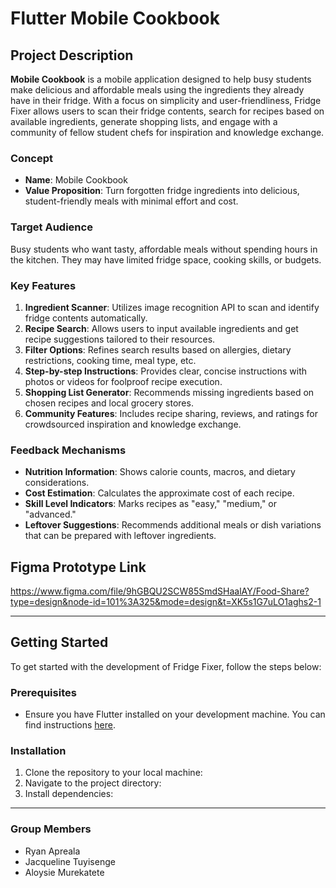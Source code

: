 #  Flutter Mobile Cookbook 

## Project Description

**Mobile Cookbook** is a mobile application designed to help busy students make delicious and affordable meals using the ingredients they already have in their fridge. With a focus on simplicity and user-friendliness, Fridge Fixer allows users to scan their fridge contents, search for recipes based on available ingredients, generate shopping lists, and engage with a community of fellow student chefs for inspiration and knowledge exchange.

### Concept

- **Name**: Mobile Cookbook
- **Value Proposition**: Turn forgotten fridge ingredients into delicious, student-friendly meals with minimal effort and cost.

### Target Audience

Busy students who want tasty, affordable meals without spending hours in the kitchen. They may have limited fridge space, cooking skills, or budgets.

### Key Features

1. **Ingredient Scanner**: Utilizes image recognition API to scan and identify fridge contents automatically.
2. **Recipe Search**: Allows users to input available ingredients and get recipe suggestions tailored to their resources.
3. **Filter Options**: Refines search results based on allergies, dietary restrictions, cooking time, meal type, etc.
4. **Step-by-step Instructions**: Provides clear, concise instructions with photos or videos for foolproof recipe execution.
5. **Shopping List Generator**: Recommends missing ingredients based on chosen recipes and local grocery stores.
6. **Community Features**: Includes recipe sharing, reviews, and ratings for crowdsourced inspiration and knowledge exchange.

### Feedback Mechanisms

- **Nutrition Information**: Shows calorie counts, macros, and dietary considerations.
- **Cost Estimation**: Calculates the approximate cost of each recipe.
- **Skill Level Indicators**: Marks recipes as "easy," "medium," or "advanced."
- **Leftover Suggestions**: Recommends additional meals or dish variations that can be prepared with leftover ingredients.

## Figma Prototype Link

https://www.figma.com/file/9hGBQU2SCW85SmdSHaalAY/Food-Share?type=design&node-id=101%3A325&mode=design&t=XK5s1G7uLO1aghs2-1

---

## Getting Started

To get started with the development of Fridge Fixer, follow the steps below:

### Prerequisites

- Ensure you have Flutter installed on your development machine. You can find instructions [here](https://flutter.dev/docs/get-started/install).

### Installation

1. Clone the repository to your local machine:
2. Navigate to the project directory:
3. Install dependencies:

---

### Group Members

- Ryan Apreala
- Jacqueline Tuyisenge
- Aloysie Murekatete